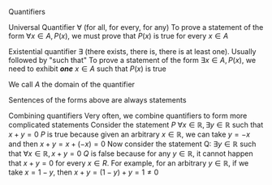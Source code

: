 Quantifiers

Universal Quantifier $\forall$ (for all, for every, for any)
	To prove a statement of the form $\forall x\in A, P(x)$, we must prove that $P(x)$ is true for every $x\in A$

Existential quantifier $\exists$ (there exists, there is, there is at least one).
	Usually followed by "such that"
	To prove a statement of the form $\exists x\in A, P(x)$, we need to exhibit ***one*** $x\in A$ such that $P(x)$ is true

We call $A$ the domain of the quantifier

Sentences of the forms above are always statements

Combining quantifiers
Very often, we combine quantifiers to form more complicated statements
	Consider the statement $P$
		$\forall x \in\mathbb{R}, \exists y\in\mathbb{R}$ such that $x+y=0$
			$P$ is true because given an arbitrary $x\in\mathbb{R}$, we can take $y = -x$ and then $x+y=x+(-x) = 0$
	Now consider the statement Q:
		$\exists y \in\mathbb{R}$ such that $\forall x\in\mathbb{R}, x + y = 0$
			$Q$ is false because for any $y\in\mathbb{R}$, it cannot happen that $x+y = 0$ for every $x \in R$.
				For example, for an arbitrary $y\in\mathbb{R}$, if we take $x = 1-y$, then
					$x + y = (1-y) + y = 1 \neq 0$

